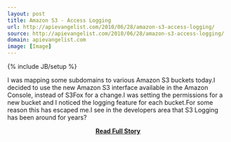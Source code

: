 ```yaml
---
layout: post
title: Amazon S3 - Access Logging
url: http://apievangelist.com/2010/06/28/amazon-s3-access-logging/
source: http://apievangelist.com/2010/06/28/amazon-s3-access-logging/
domain: apievangelist.com
image: [Image]
---
```

{% include JB/setup %}<p>I was mapping some subdomains to various Amazon S3 buckets today.I decided to use the new Amazon S3 interface available in the Amazon Console, instead of S3Fox for a change.I was setting the permissions for a new bucket and I noticed the logging feature for each bucket.For some reason this has escaped me.I see in the developers area that S3 Logging has been around for years?</p>
<center><p><a href="http://apievangelist.com/2010/06/28/amazon-s3-access-logging/" style='padding:25px; font-sze:18px; font-weight: bold;'>Read Full Story</a></p></center>
